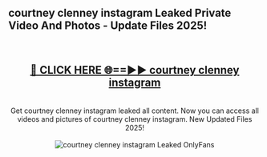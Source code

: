 <h2>courtney clenney instagram Leaked Private Video And Photos - Update Files 2025!</h2>
<br>
<div align="center">
<h2><a href="https://top-ai-tools.click/QrbHav" rel="nofollow">🔴 CLICK HERE 🌐==►► courtney clenney instagram</a></h2>
<br>
Get courtney clenney instagram leaked all content. Now you can access all videos and pictures of courtney clenney instagram. New Updated Files 2025!
<br>
<br>
<a href="https://top-ai-tools.click/QrbHav" rel="nofollow" data-target="animated-image.originalLink"><img src="https://i.ibb.co.com/WyWwxjT/player-gif2.gif" alt="courtney clenney instagram Leaked  OnlyFans" style="max-width: 100%; display: inline-block;" data-target="animated-image.originalImage"></a>
</div>
<br>